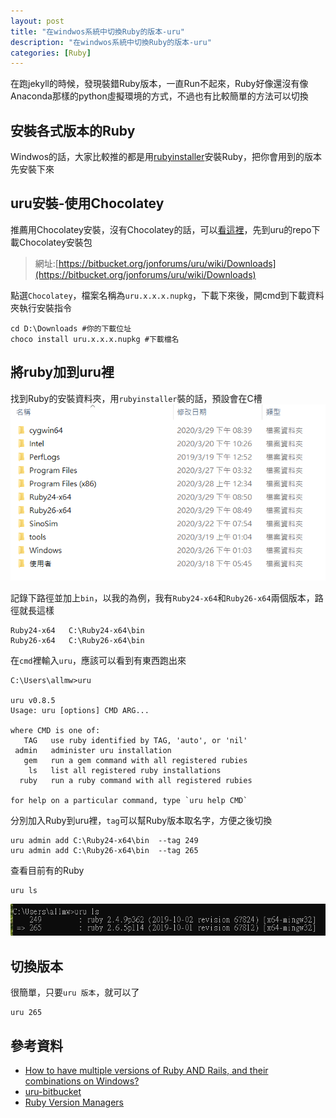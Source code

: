 ```yaml
---
layout: post
title: "在windwos系統中切換Ruby的版本-uru"
description: "在windwos系統中切換Ruby的版本-uru"
categories: [Ruby]
---
```


在跑jekyll的時候，發現裝錯Ruby版本，一直Run不起來，Ruby好像還沒有像Anaconda那樣的python虛擬環境的方式，不過也有比較簡單的方法可以切換

<!--more-->

## 安裝各式版本的Ruby
Windwos的話，大家比較推的都是用[rubyinstaller](https://rubyinstaller.org/)安裝Ruby，把你會用到的版本先安裝下來

## uru安裝-使用Chocolatey 

推薦用Chocolatey安裝，沒有Chocolatey的話，可以[看這裡](https://blog.allmwh.org/2020-01/chocolatey/)，先到uru的repo下載Chocolatey安裝包

> 網址:[https://bitbucket.org/jonforums/uru/wiki/Downloads](https://bitbucket.org/jonforums/uru/wiki/Downloads)

點選`Chocolatey`，檔案名稱為`uru.x.x.x.nupkg`，下載下來後，開cmd到下載資料夾執行安裝指令
```
cd D:\Downloads #你的下載位址
choco install uru.x.x.x.nupkg #下載檔名

```
## 將ruby加到uru裡

找到Ruby的安裝資料夾，用`rubyinstaller`裝的話，預設會在C槽
![01](/attachments/2020-03-29-ruby-version-switch-uru/01.png)

記錄下路徑並加上`bin`，以我的為例，我有`Ruby24-x64`和`Ruby26-x64`兩個版本，路徑就長這樣
```
Ruby24-x64   C:\Ruby24-x64\bin
Ruby26-x64   C:\Ruby26-x64\bin
```

在`cmd`裡輸入`uru`，應該可以看到有東西跑出來
```
C:\Users\allmw>uru

uru v0.8.5
Usage: uru [options] CMD ARG...

where CMD is one of:
   TAG   use ruby identified by TAG, 'auto', or 'nil'
 admin   administer uru installation
   gem   run a gem command with all registered rubies
    ls   list all registered ruby installations
  ruby   run a ruby command with all registered rubies

for help on a particular command, type `uru help CMD`

```

分別加入Ruby到uru裡，`tag`可以幫Ruby版本取名字，方便之後切換
```
uru admin add C:\Ruby24-x64\bin  --tag 249
uru admin add C:\Ruby26-x64\bin  --tag 265

```

查看目前有的Ruby
```
uru ls
```
![02](/attachments/2020-03-29-ruby-version-switch-uru/02.png)

## 切換版本

很簡單，只要`uru 版本`，就可以了
```
uru 265
```

## 參考資料
* [How to have multiple versions of Ruby AND Rails, and their combinations on Windows?](https://stackoverflow.com/questions/3648744/how-to-have-multiple-versions-of-ruby-and-rails-and-their-combinations-on-windo)
* [uru-bitbucket](https://bitbucket.org/jonforums/uru/src/master/)
* [Ruby Version Managers](https://rubyonwindowsguides.github.io/book/ch02-03.html)




